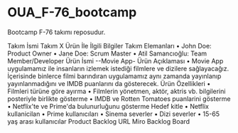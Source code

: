 # OUA_F-76_bootcamp
Bootcamp F-76 takımı reposudur.


Takım İsmi
Takım X
Ürün İle İlgili Bilgiler
Takım Elemanları
• John Doe: Product Owner
• Jane Doe: Scrum Master
• Atil Samancıoğlu: Team Member/Developer
Ürün İsmi
--Movie App-
Ürün Açıklaması
• Movie App uygulamamız ile insanların izlemek istediği filmlere ve dizilere
sağlayacağız. İçerisinde binlerce filmi barındıran uygulamamız aynı zamanda
yayınlanıp yayınlanmadığını ve IMDB puanlarını da gösterecek.
Ürün Özellikleri
• Filmleri türüne göre ayırma
• Filmlerin yönetmen, aktör, aktris vb. bilgilerini posteriyle birlikte gösterme
• IMDB ve Rotten Tomatoes puanlarini gösterme
• Netflix'te ve Prime'da bulunurluğunu gösterme
Hedef kitle
• Netflix kullanicilan
• Prime kullanıcıları
• Sinema severler
▪ Dizi severler
• 15-65 yaş arası kullanıcılar
Product Backlog URL
Miro Backlog Board
